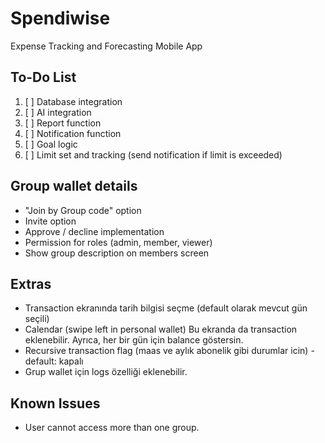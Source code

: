 # Spendiwise

Expense Tracking and Forecasting Mobile App


## To-Do List
1. [ ] Database integration
2. [ ] AI integration
3. [ ] Report function
4. [ ] Notification function
5. [ ] Goal logic
6. [ ] Limit set and tracking (send notification if limit is exceeded)


## Group wallet details
- "Join by Group code" option
- Invite option
- Approve / decline implementation
- Permission for roles (admin, member, viewer)
- Show group description on members screen


## Extras
- Transaction ekranında tarih bilgisi seçme (default olarak mevcut gün seçili)
- Calendar (swipe left in personal wallet) Bu ekranda da transaction eklenebilir. Ayrıca, her bir gün için balance göstersin.
- Recursive transaction flag (maas ve aylık abonelik gibi durumlar icin) - default: kapalı
- Grup wallet için logs özelliği eklenebilir.


## Known Issues
- User cannot access more than one group.